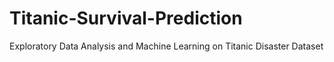 # Titanic-Survival-Prediction
Exploratory Data Analysis and Machine Learning on Titanic Disaster Dataset

